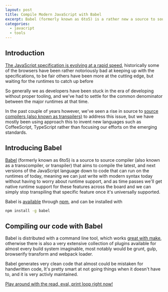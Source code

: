 ```yaml
---
layout: post
title: Compile Modern JavaScript with Babel
excerpt: Babel (formerly known as 6to5) is a rather new a source to source compiler that aims to compile the latest, and next versions of the JavaScript language down to code that can run on the runtimes of today, meaning we can just write with modern syntax today without having to worry about runtime support, and as time passes we'll get native runtime support for these features across the board and we can simply stop transpiling that specific feature once it's universally supported
categories:
  - javacript
  - tools
---
```


## Introduction
[The JavaScript specification is evolving at a rapid speed][overview-of-javascript-2015], historically some of the browsers have been rather notoriously bad at keeping up with the specifications, to be fair others have been more at the cutting edge, but waiting for the runtimes to catch up before 

So generally we as developers have been stuck in the era of developing without proper tooling, and we've had to settle for the common denominator between the major runtimes at that time.

In the past couple of years however, we've seen a rise in source to [source compilers (also known as transpilers)](wikipedia-transpilers) to address this issue, but we have mostly been using approach this to invent new languages such as CoffeeScript, TypeScript rather than focusing our efforts on the emerging standards.

## Introducing Babel
[Babel][babel] (formerly known as 6to5) is a source to source compiler (also known as a transcompiler, or transpiler) that aims to compile the latest, and next versions of the JavaScript language down to code that can run on the runtimes of today, meaning we can just write with modern syntax today without having to worry about runtime support, and as time passes we'll get native runtime support for these features across the board and we can simply stop transpiling that specific feature once it's universally supported.

Babel is [available][babel-npm] through [npm][npm], and can be installed with

```bash
npm install -g babel
```

## Compiling our code with Babel
Babel is distributed with a command line tool, which works [great with make][make-for-the-web-generation], otherwise there is also a very extensive collection of plugins available for almost every build system imaginable, most notably would be grunt, gulp, browserify transform and webpack loader.

Babel generates very clean code that almost could be mistaken for handwritten code, It's pretty smart at not going things when it doesn't have to, and it is very activly maintained.

<a href="http://babeljs.io/repl/" target="_blank">Play around with the read, eval, print loop right now!</a>

[make-for-the-web-generation]: /javascript/make-for-the-web-generation/
[overview-of-javascript-2015]: /javascript/overview-javascript-2015/
[babel]: http://babeljs.io
[babel-npm]: http://babeljs.io
[npm]: https://npmjs.org
[wikipedia-transpilers]: http://en.wikipedia.org/wiki/Source-to-source_compiler
